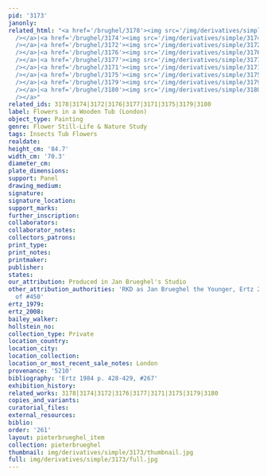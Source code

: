 ```yaml
---
pid: '3173'
janonly: 
related_html: "<a href='/brughel/3178'><img src='/img/derivatives/simple/3178/thumbnail.jpg'
  /></a>|<a href='/brughel/3174'><img src='/img/derivatives/simple/3174/thumbnail.jpg'
  /></a>|<a href='/brughel/3172'><img src='/img/derivatives/simple/3172/thumbnail.jpg'
  /></a>|<a href='/brughel/3176'><img src='/img/derivatives/simple/3176/thumbnail.jpg'
  /></a>|<a href='/brughel/3177'><img src='/img/derivatives/simple/3177/thumbnail.jpg'
  /></a>|<a href='/brughel/3171'><img src='/img/derivatives/simple/3171/thumbnail.jpg'
  /></a>|<a href='/brughel/3175'><img src='/img/derivatives/simple/3175/thumbnail.jpg'
  /></a>|<a href='/brughel/3179'><img src='/img/derivatives/simple/3179/thumbnail.jpg'
  /></a>|<a href='/brughel/3180'><img src='/img/derivatives/simple/3180/thumbnail.jpg'
  /></a>"
related_ids: 3178|3174|3172|3176|3177|3171|3175|3179|3180
label: Flowers in a Wooden Tub (London)
object_type: Painting
genre: Flower Still-Life & Nature Study
tags: Insects Tub Flowers
realdate: 
height_cm: '84.7'
width_cm: '70.3'
diameter_cm: 
plate_dimensions: 
support: Panel
drawing_medium: 
signature: 
signature_location: 
support_marks: 
further_inscription: 
collaborators: 
collaborator_notes: 
collectors_patrons: 
print_type: 
print_notes: 
printmaker: 
publisher: 
states: 
our_attribution: Produced in Jan Brueghel's Studio
other_attribution_authorities: 'RKD as Jan Brueghel the Younger, Ertz 2008-10, variant
  of #450'
ertz_1979: 
ertz_2008: 
bailey_walker: 
hollstein_no: 
collection_type: Private
location_country: 
location_city: 
location_collection: 
location_or_most_recent_sale_notes: London
provenance: '5210'
bibliography: 'Ertz 1984 p. 428-429, #267'
exhibition_history: 
related_works: 3178|3174|3172|3176|3177|3171|3175|3179|3180
copies_and_variants: 
curatorial_files: 
external_resources: 
biblio: 
order: '261'
layout: pieterbrueghel_item
collection: pieterbrueghel
thumbnail: img/derivatives/simple/3173/thumbnail.jpg
full: img/derivatives/simple/3173/full.jpg
---
```

